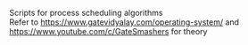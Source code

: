 Scripts for process scheduling algorithms  
Refer to https://www.gatevidyalay.com/operating-system/ and https://www.youtube.com/c/GateSmashers for theory
